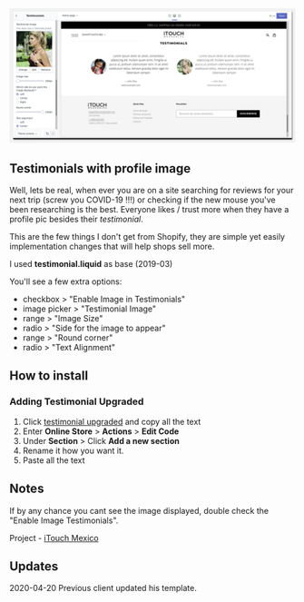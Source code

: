 ![Project_02](https://github.com/taftera/shopify/blob/master/testimonials/testimonials%20w%20image/gh-display_02b.jpg)

Testimonials with profile image
------

Well, lets be real, when ever you are on a site searching for reviews for your next trip (screw you COVID-19 !!!) or checking if the new mouse you've been researching is the best. Everyone likes / trust more when they have a profile pic besides their *testimonial*.

This are the few things I don't get from Shopify, they are simple yet easily implementation changes that will help shops sell more.

I used **testimonial.liquid** as base (2019-03)

You'll see a few extra options:
+ checkbox > "Enable Image in Testimonials"
+ image picker > "Testimonial Image"
+ range > "Image Size"
+ radio > "Side for the image to appear"
+ range > "Round corner"
+ radio > "Text Alignment"

How to install
------

### Adding Testimonial Upgraded
1. Click [testimonial upgraded](https://github.com/taftera/shopify/blob/master/testimonials/testimonials%20w%20image/section/testimonials-upgraded.liquid) and copy all the text
2. Enter **Online Store** > **Actions** > **Edit Code**
3. Under **Section** > Click **Add a new section**
4. Rename it how you want it.
5. Paste all the text

Notes
------
If by any chance you cant see the image displayed, double check the "Enable Image Testimonials".

Project - [iTouch Mexico](https://itouch-mexico.myshopify.com)

Updates
------
2020-04-20 Previous client updated his template.

